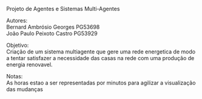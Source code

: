 Projeto de Agentes e Sistemas Multi-Agentes

Autores: <br>
Bernard Ambrósio Georges PG53698 <br>
João Paulo Peixoto Castro PG53929 

Objetivo: <br>
Criação de um sistema multiagente que gere uma rede energetica de modo a tentar satisfazer a necessidade das casas na rede com uma produção de energia renovavel.

Notas: <br> 
As horas estao a ser representadas por minutos para agilizar a visualização das mudanças




